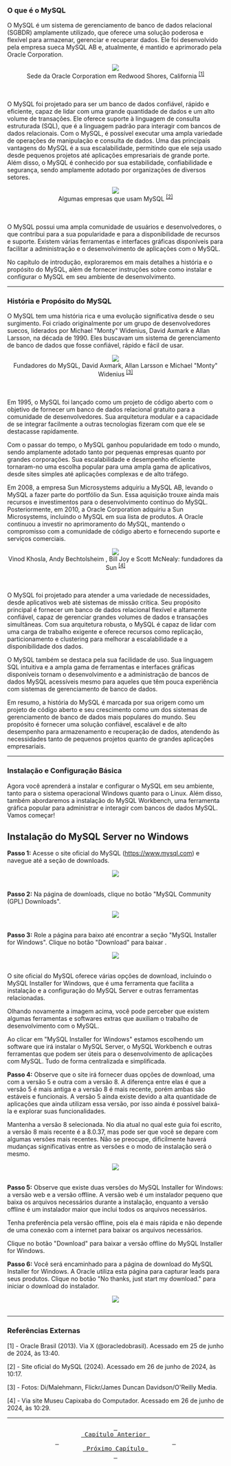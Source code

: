 ### O que é o MySQL

O MySQL é um sistema de gerenciamento de banco de dados relacional (SGBDR) amplamente utilizado, que oferece uma solução poderosa e flexível para armazenar, gerenciar e recuperar dados. Ele foi desenvolvido pela empresa sueca MySQL AB e, atualmente, é mantido e aprimorado pela Oracle Corporation.

<div align="center">
    <img src="../assets/img/sede_oracle.jpg"/>
    <br>
    <figcaption>Sede da Oracle Corporation em Redwood Shores, California
        <sup>
            <a href="https://twitter.com/oracledobrasil/status/387033276877385728" target="_blank"> 
                [1]
            </a>
        </sup>
    </figcaption>
    <br><br>
</div>

O MySQL foi projetado para ser um banco de dados confiável, rápido e eficiente, capaz de lidar com uma grande quantidade de dados e um alto volume de transações. Ele oferece suporte à linguagem de consulta estruturada (SQL), que é a linguagem padrão para interagir com bancos de dados relacionais. Com o MySQL, é possível executar uma ampla variedade de operações de manipulação e consulta de dados.
Uma das principais vantagens do MySQL é a sua escalabilidade, permitindo que ele seja usado desde pequenos projetos até aplicações empresariais de grande porte. Além disso, o MySQL é conhecido por sua estabilidade, confiabilidade e segurança, sendo amplamente adotado por organizações de diversos setores.

<div align="center">
    <img src="../assets/img/corporations.png"/>
    <br>
    <figcaption>Algumas empresas que usam MySQL
        <sup>
            <a href="https://www.mysql.com/" target="_blank">
                [2]
            </a>
        </sup>
    </figcaption>
    <br><br>
</div>

O MySQL possui uma ampla comunidade de usuários e desenvolvedores, o que contribui para a sua popularidade e para a disponibilidade de recursos e suporte. Existem várias ferramentas e interfaces gráficas disponíveis para facilitar a administração e o desenvolvimento de aplicações com o MySQL.

No capítulo de introdução, exploraremos em mais detalhes a história e o propósito do MySQL, além de fornecer instruções sobre como instalar e configurar o MySQL em seu ambiente de desenvolvimento.


---
### História e Propósito do MySQL

O MySQL tem uma história rica e uma evolução significativa desde o seu surgimento. Foi criado originalmente por um grupo de desenvolvedores suecos, liderados por Michael "Monty" Widenius, David Axmark e Allan Larsson, na década de 1990. Eles buscavam um sistema de gerenciamento de banco de dados que fosse confiável, rápido e fácil de usar.

<div align="center">
    <img src="../assets/img/founders.jpg"/>
    <br>
    <figcaption>Fundadores do MySQL, David Axmark, Allan Larsson e Michael "Monty" Widenius
        <sup>
            <a href="https://www.di.se/digital/uppgifter-alibaba-gar-in-i-svenskarnas-databastjanst/" target="_blank">
                [3]
            </a>
        </sup>
    </figcaption>
    <br><br>
</div>

Em 1995, o MySQL foi lançado como um projeto de código aberto com o objetivo de fornecer um banco de dados relacional gratuito para a comunidade de desenvolvedores. Sua arquitetura modular e a capacidade de se integrar facilmente a outras tecnologias fizeram com que ele se destacasse rapidamente.

Com o passar do tempo, o MySQL ganhou popularidade em todo o mundo, sendo amplamente adotado tanto por pequenas empresas quanto por grandes corporações. Sua escalabilidade e desempenho eficiente tornaram-no uma escolha popular para uma ampla gama de aplicativos, desde sites simples até aplicações complexas e de alto tráfego.

Em 2008, a empresa Sun Microsystems adquiriu a MySQL AB, levando o MySQL a fazer parte do portfólio da Sun. Essa aquisição trouxe ainda mais recursos e investimentos para o desenvolvimento contínuo do MySQL.
Posteriormente, em 2010, a Oracle Corporation adquiriu a Sun Microsystems, incluindo o MySQL em sua lista de produtos. A Oracle continuou a investir no aprimoramento do MySQL, mantendo o compromisso com a comunidade de código aberto e fornecendo suporte e serviços comerciais.

<div align="center">
    <img src="../assets/img/sun.jpg"/>
    <br>
    <figcaption>Vinod Khosla, Andy Bechtolsheim , Bill Joy e Scott McNealy: fundadores da Sun
        <sup>
            <a href="https://museucapixaba.com.br/hoje/fundacao-da-sun-microsystems-em-1982/" target="_blank">
                [4]
            </a>
        </sup>
    </figcaption>
    <br><br>
</div>

O MySQL foi projetado para atender a uma variedade de necessidades, desde aplicativos web até sistemas de missão crítica. Seu propósito principal é fornecer um banco de dados relacional flexível e altamente confiável, capaz de gerenciar grandes volumes de dados e transações simultâneas.
Com sua arquitetura robusta, o MySQL é capaz de lidar com uma carga de trabalho exigente e oferece recursos como replicação, particionamento e clustering para melhorar a escalabilidade e a disponibilidade dos dados.

O MySQL também se destaca pela sua facilidade de uso. Sua linguagem SQL intuitiva e a ampla gama de ferramentas e interfaces gráficas disponíveis tornam o desenvolvimento e a administração de bancos de dados MySQL acessíveis mesmo para aqueles que têm pouca experiência com sistemas de gerenciamento de banco de dados.

Em resumo, a história do MySQL é marcada por sua origem como um projeto de código aberto e seu crescimento como um dos sistemas de gerenciamento de banco de dados mais populares do mundo. Seu propósito é fornecer uma solução confiável, escalável e de alto desempenho para armazenamento e recuperação de dados, atendendo às necessidades tanto de pequenos projetos quanto de grandes aplicações empresariais.

---
### Instalação e Configuração Básica

Agora você aprenderá a instalar e configurar o MySQL em seu ambiente, tanto para o sistema operacional Windows quanto para o Linux. Além disso, também abordaremos a instalação do MySQL Workbench, uma ferramenta gráfica popular para administrar e interagir com bancos de dados MySQL. Vamos começar!

## Instalação do MySQL Server no Windows

**Passo 1:** Acesse o site oficial do MySQL (https://www.mysql.com) e navegue até a seção de downloads.

<div align="center">
    <img src="../assets/img/windows_install1.png"/>
    <br><br>
</div>

**Passo 2:** Na página de downloads, clique no botão "MySQL Community (GPL) Downloads".

<div align="center">
    <img src="../assets/img/windows_install2.png"/>
    <br><br>
</div>

**Passo 3:** Role a página para baixo até encontrar a seção "MySQL Installer for Windows". Clique no botão "Download" para baixar .

<div align="center">
    <img src="../assets/img/windows_install3.png"/>
    <br><br>
</div>

O site oficial do MySQL oferece várias opções de download, incluindo o MySQL Installer for Windows, que é uma ferramenta que facilita a instalação e a configuração do MySQL Server e outras ferramentas relacionadas.

Olhando novamente a imagem acima, você pode perceber que existem algumas ferramentas e softwares extras que auxiliam o trabalho de desenvolvimento com o MySQL. 

Ao clicar em "MySQL Installer for Windows" estamos escolhendo um software que irá instalar o MySQL Server, o MySQL Workbench e outras ferramentas que podem ser úteis para o desenvolvimento de aplicações com MySQL. Tudo de forma centralizada e simplificada.

**Passo 4:** Observe que o site irá fornecer duas opções de download, uma com a versão 5 e outra com a versão 8. A diferença entre elas é que a versão 5 é mais antiga e a versão 8 é mais recente, porém ambas são estáveis e funcionais. A versão 5 ainda existe devido a alta quantidade de aplicações que ainda utilizam essa versão, por isso ainda é possível baixá-la e explorar suas funcionalidades.

Mantenha a versão 8 selecionada. No dia atual no qual este guia foi escrito, a versão 8 mais recente é a 8.0.37, mas pode ser que você se depare com algumas versões mais recentes. Não se preocupe, dificilmente haverá mudanças significativas entre as versões e o modo de instalação será o mesmo.

<div align="center">
    <img src="../assets/img/windows_install4.png"/>
    <br><br>
</div>

**Passo 5:** Observe que existe duas versões do MySQL Installer for Windows: a versão web e a versão offline. A versão web é um instalador pequeno que baixa os arquivos necessários durante a instalação, enquanto a versão offline é um instalador maior que inclui todos os arquivos necessários.

Tenha preferência pela versão offline, pois ela é mais rápida e não depende de uma conexão com a internet para baixar os arquivos necessários.

Clique no botão "Download" para baixar a versão offline do MySQL Installer for Windows.

**Passo 6:** Você será encaminhado para a página de download do MySQL Installer for Windows. A Oracle utiliza esta página para capturar leads para seus produtos. Clique no botão "No thanks, just start my download." para iniciar o download do instalador.

<div align="center">
    <img src="../assets/img/windows_install5.png"/>
    <br><br>
</div>

----
### Referências Externas

[1] - Oracle Brasil (2013). Via X (@oracledobrasil). Acessado em 25 de junho de 2024, às 13:40.

[2] - Site oficial do MySQL (2024). Acessado em 26 de junho de 2024, às 10:17.

[3] - Fotos: Di/Malehmann, Flickr/James Duncan Davidson/O'Reilly Media.

[4] - Via site Museu Capixaba do Computador. Acessado em 26 de junho de 2024, às 10:29.

---
<div align="center">
    <a href=""><kbd> <br> Capítulo Anterior <br> </kbd></a>‎ ‎ ‎ ‎ ‎ ‎ ‎ ‎ ‎ ‎ ‎ ‎ ‎ ‎ ‎ ‎ ‎ ‎ ‎ ‎ ‎ ‎ ‎ ‎ ‎ ‎ ‎ ‎ ‎ ‎ ‎ ‎ ‎ ‎ ‎ ‎ ‎ ‎ ‎ ‎ ‎ ‎ ‎ ‎ ‎ ‎ ‎ ‎ ‎ ‎ ‎ ‎ ‎ ‎ ‎ ‎ ‎ ‎ ‎ ‎ ‎ ‎ ‎ ‎ ‎ ‎ ‎ 
    <a href="comandos_sql_basicos.md"><kbd> <br> Próximo Capítulo <br> </kbd></a>
</div>